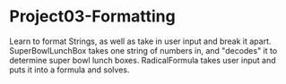# Project03-Formatting
Learn to format Strings, as well as take in user input and break it apart.
SuperBowlLunchBox takes one string of numbers in, and "decodes" it to determine super bowl lunch boxes.
RadicalFormula takes user input and puts it into a formula and solves.
